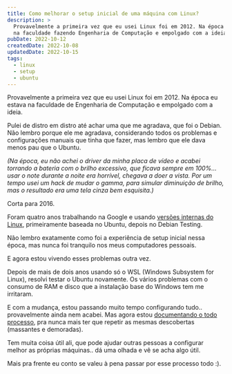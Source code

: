 ```yaml
---
title: Como melhorar o setup inicial de uma máquina com Linux?
description: >
  Provavelmente a primeira vez que eu usei Linux foi em 2012. Na época eu estava
  na faculdade fazendo Engenharia de Computação e empolgado com a ideia.
pubDate: 2022-10-12
createdDate: 2022-10-08
updatedDate: 2022-10-15
tags:
  - linux
  - setup
  - ubuntu
---
```


Provavelmente a primeira vez que eu usei Linux foi em 2012. Na época eu estava
na faculdade de Engenharia de Computação e empolgado com a ideia.

Pulei de distro em distro até achar uma que me agradava, que foi o Debian. Não
lembro porque ele me agradava, considerando todos os problemas e configurações
manuais que tinha que fazer, mas lembro que ele dava menos pau que o Ubuntu.

_(Na época, eu não achei o driver da minha placa de vídeo e acabei torrando a
bateria com o brilho excessivo, que ficava sempre em 100%... usar o note durante
a noite era horrível, chegava a doer a vista. Por um tempo usei um hack de mudar
o gamma, para simular diminuição de brilho, mas o resultado era uma tela cinza
bem esquisita.)_

Corta para 2016.

Foram quatro anos trabalhando na Google e usando
[versões internas do Linux](https://cloud.google.com/blog/topics/developers-practitioners/how-google-got-to-rolling-linux-releases-for-desktops),
primeiramente baseada no Ubuntu, depois no Debian Testing.

Não lembro exatamente como foi a experiência de setup inicial nessa época, mas
nunca foi tranquilo nos meus computadores pessoais.

E agora estou vivendo esses problemas outra vez.

Depois de mais de dois anos usando só o WSL (Windows Subsystem for Linux),
resolvi testar o Ubuntu novamente. Os vários problemas com o consumo de RAM e
disco que a instalação base do Windows tem me irritaram.

E com a mudança, estou passando muito tempo configurando tudo.. provavelmente
ainda nem acabei. Mas agora estou
[documentando o todo processo](https://github.com/marcelocra/dev/blob/main/copy-pastes/ubuntu-22.04-new-install.md),
pra nunca mais ter que repetir as mesmas descobertas (massantes e demoradas).

Tem muita coisa útil ali, que pode ajudar outras pessoas a configurar melhor as
próprias máquinas.. dá uma olhada e vê se acha algo útil.

Mais pra frente eu conto se valeu à pena passar por esse processo todo :).
